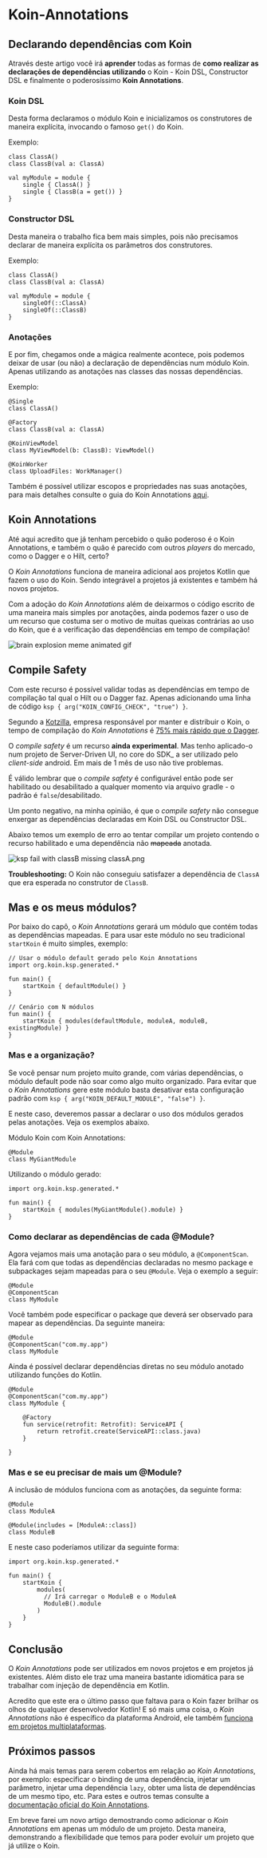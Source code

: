# Koin-Annotations

## Declarando dependências com Koin
Através deste artigo você irá **aprender** todas as formas de **como realizar as declarações de dependências utilizando** o Koin - Koin DSL, Constructor DSL e finalmente o poderosíssimo **Koin Annotations**.

### Koin DSL
Desta forma declaramos o módulo Koin e inicializamos os construtores de maneira explícita, invocando o famoso `get()` do Koin.

Exemplo:
```
class ClassA()
class ClassB(val a: ClassA)

val myModule = module {
    single { ClassA() }
    single { ClassB(a = get()) }
}
```

### Constructor DSL
Desta maneira o trabalho fica bem mais simples, pois não precisamos declarar de maneira explícita os parâmetros dos construtores.

Exemplo:
```
class ClassA()
class ClassB(val a: ClassA)

val myModule = module {
    singleOf(::ClassA)
    singleOf(::ClassB)
}
```

### Anotações
E por fim, chegamos onde a mágica realmente acontece, pois podemos deixar de usar (ou não) a declaração de dependências num módulo Koin. Apenas utilizando as anotações nas classes das nossas dependências.

Exemplo:
```
@Single
class ClassA()

@Factory
class ClassB(val a: ClassA)

@KoinViewModel
class MyViewModel(b: ClassB): ViewModel()

@KoinWorker
class UploadFiles: WorkManager()
```

Também é possível utilizar escopos e propriedades nas suas anotações, para mais detalhes consulte o guia do Koin Annotations [aqui](https://insert-koin.io/files/Koin-CheatSheet-2023.pdf). 

## Koin Annotations
Até aqui acredito que já tenham percebido o quão poderoso é o Koin Annotations, e também o quão é parecido com outros _players_ do mercado, como o Dagger e o Hilt, certo?

O _Koin Annotations_ funciona de maneira adicional aos projetos Kotlin que fazem o uso do Koin. Sendo integrável a projetos já existentes e também há novos projetos.

Com a adoção do _Koin Annotations_ além de deixarmos o código escrito de uma maneira mais simples por anotações, ainda podemos fazer o uso de um recurso que costuma ser o motivo de muitas queixas contrárias ao uso do Koin, que é a verificação das dependências em tempo de compilação!

![brain explosion meme animated gif](../images/blow-mind-mind-blown.gif)

## Compile Safety
Com este recurso é possível validar todas as dependências em tempo de compilação tal qual o Hilt ou o Dagger faz. Apenas adicionando uma linha de código `ksp { arg("KOIN_CONFIG_CHECK", "true") }`.

Segundo a [Kotzilla](https://www.kotzilla.io/), empresa responsável por manter e distribuir o Koin, o tempo de compilação do _Koin Annotations_ é [75% mais rápido que o Dagger](https://www.linkedin.com/feed/update/urn:li:activity:7160561406608605185/).

O _compile safety_ é um recurso **ainda experimental**. Mas tenho aplicado-o num projeto de Server-Driven UI, no core do SDK_ a ser utilizado pelo _client-side_ android. Em mais de 1 mês de uso não tive problemas. 

É válido lembrar que o _compile safety_ é configurável então pode ser habilitado ou desabilitado a qualquer momento via arquivo gradle - o padrão é `false`/desabilitado. 

Um ponto negativo, na minha opinião, é que o _compile safety_ não consegue enxergar as dependências declaradas em Koin DSL ou Constructor DSL.

Abaixo temos um exemplo de erro ao tentar compilar um projeto contendo o recurso habilitado e uma dependência não ~~mapeada~~ anotada.

![ksp fail with classB missing classA.png](../images/ksp-classb-missing-classa.png)

**Troubleshooting:** O Koin não conseguiu satisfazer a dependência de `ClassA` que era esperada no construtor de `ClassB`.  

## Mas e os meus módulos?
Por baixo do capô, o _Koin Annotations_ gerará um módulo que contém todas as dependências mapeadas. E para usar este módulo no seu tradicional `startKoin` é muito simples, exemplo: 

```
// Usar o módulo default gerado pelo Koin Annotations
import org.koin.ksp.generated.*

fun main() {
    startKoin { defaultModule() }
}

// Cenário com N módulos
fun main() {
    startKoin { modules(defaultModule, moduleA, moduleB, existingModule) }
}
```
### Mas e a organização?
Se você pensar num projeto muito grande, com várias dependências, o módulo default pode não soar como algo muito organizado.
Para evitar que o _Koin Annotations_ gere este módulo basta desativar esta configuração padrão com `ksp { arg("KOIN_DEFAULT_MODULE", "false") }`.

E neste caso, deveremos passar a declarar o uso dos módulos gerados pelas anotações. Veja os exemplos abaixo.

Módulo Koin com Koin Annotations:
```
@Module
class MyGiantModule
```

Utilizando o módulo gerado:
```
import org.koin.ksp.generated.*

fun main() {
    startKoin { modules(MyGiantModule().module) }
}
```

### Como declarar as dependências de cada @Module?
Agora vejamos mais uma anotação para o seu módulo, a `@ComponentScan`. Ela fará com que todas as dependências declaradas no mesmo package e subpackages sejam mapeadas para o seu `@Module`. Veja o exemplo a seguir:
```
@Module
@ComponentScan
class MyModule
```

Você também pode especificar o package que deverá ser observado para mapear as dependências. Da seguinte maneira:
```
@Module
@ComponentScan("com.my.app")
class MyModule
```

Ainda é possível declarar dependências diretas no seu módulo anotado utilizando funções do Kotlin.
```
@Module
@ComponentScan("com.my.app")
class MyModule {

    @Factory
    fun service(retrofit: Retrofit): ServiceAPI {
        return retrofit.create(ServiceAPI::class.java)
    }

}
```

### Mas e se eu precisar de mais um @Module?
A inclusão de módulos funciona com as anotações, da seguinte forma:
```
@Module
class ModuleA

@Module(includes = [ModuleA::class])
class ModuleB
```

E neste caso poderíamos utilizar da seguinte forma:
```
import org.koin.ksp.generated.*

fun main() {
    startKoin {
        modules(
          // Irá carregar o ModuleB e o ModuleA
          ModuleB().module
        )
    }
}
```

## Conclusão
O _Koin Annotations_ pode ser utilizados em novos projetos e em projetos já existentes. Além disto ele traz uma maneira bastante idiomática para se trabalhar com injeção de dependência em Kotlin. 

Acredito que este era o último passo que faltava para o Koin fazer brilhar os olhos de qualquer desenvolvedor Kotlin! 
E só mais uma coisa, o _Koin Annotations_ não é específico da plataforma Android, ele também [funciona em projetos multiplataformas](https://insert-koin.io/docs/reference/koin-annotations/start#kotlin-kmp-setup). 

## Próximos passos
Ainda há mais temas para serem cobertos em relação ao _Koin Annotations_, por exemplo: especificar o binding de uma dependência, injetar um parâmetro, injetar uma dependência `lazy`, obter uma lista de dependências de um mesmo tipo, etc.
Para estes e outros temas consulte a [documentação oficial do Koin Annotations](https://insert-koin.io/docs/reference/koin-annotations/start).

Em breve farei um novo artigo demostrando como adicionar o _Koin Annotations_ em apenas um módulo de um projeto. Desta maneira, demonstrando a flexibilidade que temos para poder evoluir um projeto que já utilize o Koin.

